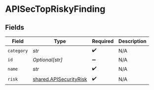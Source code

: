 # APISecTopRiskyFinding


## Fields

| Field                                                            | Type                                                             | Required                                                         | Description                                                      |
| ---------------------------------------------------------------- | ---------------------------------------------------------------- | ---------------------------------------------------------------- | ---------------------------------------------------------------- |
| `category`                                                       | *str*                                                            | :heavy_check_mark:                                               | N/A                                                              |
| `id`                                                             | *Optional[str]*                                                  | :heavy_minus_sign:                                               | N/A                                                              |
| `name`                                                           | *str*                                                            | :heavy_check_mark:                                               | N/A                                                              |
| `risk`                                                           | [shared.APISecurityRisk](../../models/shared/apisecurityrisk.md) | :heavy_check_mark:                                               | N/A                                                              |